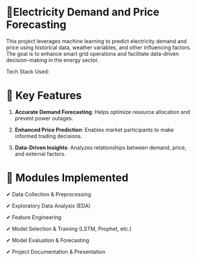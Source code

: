 # 🔌Electricity Demand and Price Forecasting
This project leverages machine learning to predict electricity demand and price using historical data, weather variables, and other influencing factors. The goal is to enhance smart grid operations and facilitate data-driven decision-making in the energy sector.

Tech Stack Used: 


# 🚀 Key Features
1. **Accurate Demand Forecasting**: Helps optimize resource allocation and prevent power outages.

2. **Enhanced Price Prediction**: Enables market participants to make informed trading decisions.

3. **Data-Driven Insights**: Analyzes relationships between demand, price, and external factors.

# 📌 Modules Implemented
✔ Data Collection & Preprocessing

✔ Exploratory Data Analysis (EDA)

✔ Feature Engineering

✔ Model Selection & Training (LSTM, Prophet, etc.)

✔ Model Evaluation & Forecasting

✔ Project Documentation & Presentation

